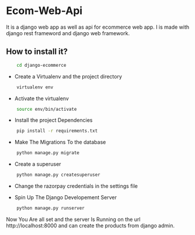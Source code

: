 # Ecom-Web-Api

It is a django web app as well as api for ecommerce web app. I is made with django rest frameword and django web framework.

## How to install it?



```bash
    cd django-ecommerce
```

- Create a Virtualenv and the project directory

```bash
    virtualenv env
```

- Activate the virtualenv

```bash
    source env/bin/activate
```

- Install the project Dependencies

```bash
    pip install -r requirements.txt
```

- Make The Migrations To the database

```bash
    python manage.py migrate
```

- Create a superuser

```bash
    python manage.py createsuperuser
```

- Change the razorpay credentials in the settings file

- Spin Up The Django Developement Server

```bash
    python manage.py runserver
```

Now You Are all set and the server Is Running on the url http://localhost:8000 and can create the products from django admin.
